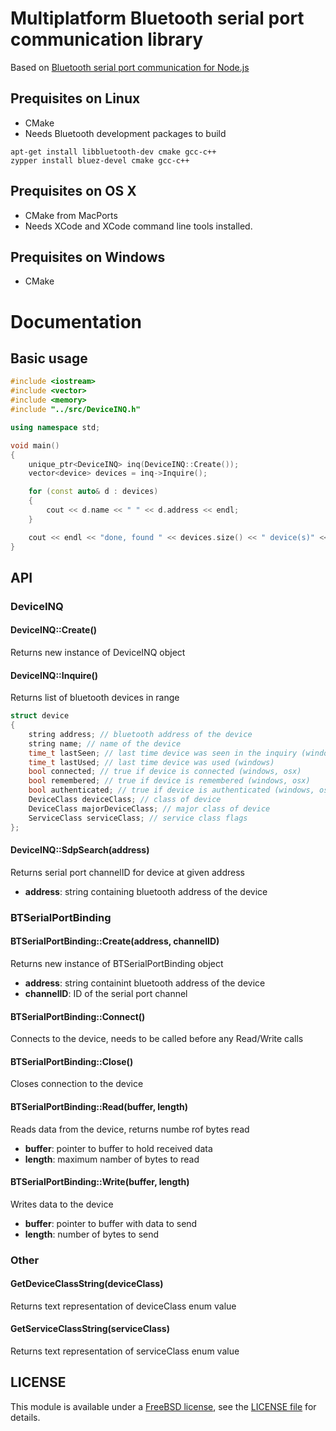 # Multiplatform Bluetooth serial port communication library

Based on [Bluetooth serial port communication for Node.js](https://github.com/eelcocramer/node-bluetooth-serial-port)

## Prequisites on Linux

* CMake
* Needs Bluetooth development packages to build

`apt-get install libbluetooth-dev cmake gcc-c++`  
`zypper install bluez-devel cmake gcc-c++`

## Prequisites on OS X

* CMake from MacPorts
* Needs XCode and XCode command line tools installed.

## Prequisites on Windows

* CMake

# Documentation

## Basic usage

```cpp
#include <iostream>
#include <vector>
#include <memory>
#include "../src/DeviceINQ.h"

using namespace std;

void main()
{
	unique_ptr<DeviceINQ> inq(DeviceINQ::Create());
	vector<device> devices = inq->Inquire();

	for (const auto& d : devices)
	{
		cout << d.name << " " << d.address << endl;
	}

	cout << endl << "done, found " << devices.size() << " device(s)" << endl;
}
```

## API

### DeviceINQ

#### DeviceINQ::Create()

Returns new instance of DeviceINQ object

#### DeviceINQ::Inquire()

Returns list of bluetooth devices in range

```cpp
struct device
{
	string address; // bluetooth address of the device
	string name; // name of the device
	time_t lastSeen; // last time device was seen in the inquiry (windows, osx)
	time_t lastUsed; // last time device was used (windows)
	bool connected; // true if device is connected (windows, osx)
	bool remembered; // true if device is remembered (windows, osx)
	bool authenticated; // true if device is authenticated (windows, osx)
	DeviceClass deviceClass; // class of device
	DeviceClass majorDeviceClass; // major class of device
	ServiceClass serviceClass; // service class flags
};
```

#### DeviceINQ::SdpSearch(address)

Returns serial port channelID for device at given address

* __address__: string containing bluetooth address of the device

### BTSerialPortBinding

#### BTSerialPortBinding::Create(address, channelID)

Returns new instance of BTSerialPortBinding object

* __address__: string containint bluetooth address of the device
* __channelID__: ID of the serial port channel

#### BTSerialPortBinding::Connect()

Connects to the device, needs to be called before any Read/Write calls

#### BTSerialPortBinding::Close()

Closes connection to the device

#### BTSerialPortBinding::Read(buffer, length)

Reads data from the device, returns numbe rof bytes read

* __buffer__: pointer to buffer to hold received data
* __length__: maximum namber of bytes to read

#### BTSerialPortBinding::Write(buffer, length)

Writes data to the device

* __buffer__: pointer to buffer with data to send
* __length__: number of bytes to send

### Other

#### GetDeviceClassString(deviceClass)

Returns text representation of deviceClass enum value

#### GetServiceClassString(serviceClass)

Returns text representation of serviceClass enum value

## LICENSE

This module is available under a [FreeBSD license](http://opensource.org/licenses/BSD-2-Clause), see the [LICENSE file](./LICENSE.md) for details.
